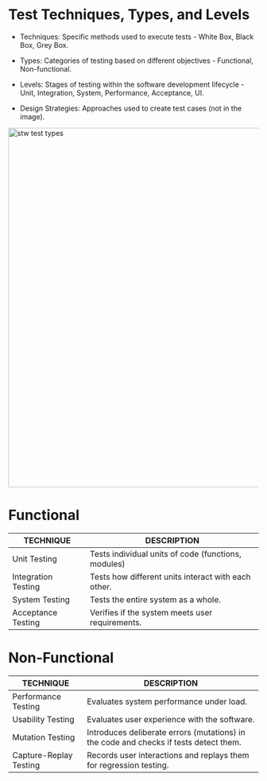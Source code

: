 # Test Techniques, Types, and Levels

- Techniques: Specific methods used to execute tests - White Box, Black Box, Grey Box.

- Types: Categories of testing based on different objectives - Functional, Non-functional.

- Levels: Stages of testing within the software development lifecycle - Unit, Integration, System, Performance, Acceptance, UI.

- Design Strategies: Approaches used to create test cases (not in the image).

<img width="723" alt="stw test types" src="https://github.com/user-attachments/assets/801d246a-ccbf-4927-920b-57acaaabe740">

# Functional

| TECHNIQUE | DESCRIPTION | 
|-----------|-------------|
| Unit Testing | Tests individual units of code (functions, modules) | 
| Integration Testing | Tests how different units interact with each other.| 
| System Testing | Tests the entire system as a whole. |
| Acceptance Testing | Verifies if the system meets user requirements. | 

# Non-Functional

| TECHNIQUE | DESCRIPTION |
|-----------|-------------|
| Performance Testing | Evaluates system performance under load. | 
| Usability Testing | Evaluates user experience with the software. |
| Mutation Testing | Introduces deliberate errors (mutations) in the code and checks if tests detect them. |
| Capture-Replay Testing | Records user interactions and replays them for regression testing. |

